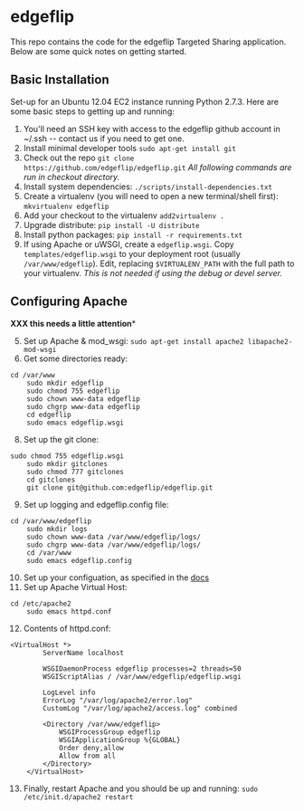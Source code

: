 edgeflip
========

This repo contains the code for the edgeflip Targeted Sharing application. Below are some quick notes on getting started.

Basic Installation
------------------

Set-up for an Ubuntu 12.04 EC2 instance running Python 2.7.3. Here are some basic steps to getting up and running:

1. You'll need an SSH key with access to the edgeflip github account in ~/.ssh -- contact us if you need to get one.
2. Install minimal developer tools `sudo apt-get install git`
3. Check out the repo `git clone https://github.com/edgeflip/edgeflip.git` *All following commands are run in checkout directory.*
4. Install system dependencies: `./scripts/install-dependencies.txt`
5. Create a virtualenv (you will need to open a new terminal/shell first): `mkvirtualenv edgeflip`
6. Add your checkout to the virtualenv `add2virtualenv .`
7. Upgrade distribute: `pip install -U distribute`
8. Install python packages: `pip install -r requirements.txt`
9. If using Apache or uWSGI, create a `edgeflip.wsgi`. Copy `templates/edgeflip.wsgi` to your deployment root (usually `/var/www/edgeflip`). Edit, replacing `$VIRTUALENV_PATH` with the full path to your virtualenv. *This is not needed if using the debug or devel server.*

Configuring Apache
------------------
**XXX this needs a little attention***

5. Set up Apache & mod_wsgi: `sudo apt-get install apache2 libapache2-mod-wsgi`
6. Get some directories ready:
<pre><code>cd /var/www
	sudo mkdir edgeflip
	sudo chmod 755 edgeflip
	sudo chown www-data edgeflip
	sudo chgrp www-data edgeflip
	cd edgeflip
	sudo emacs edgeflip.wsgi</code></pre>

8. Set up the git clone:
<pre><code>sudo chmod 755 edgeflip.wsgi
	sudo mkdir gitclones
	sudo chmod 777 gitclones
	cd gitclones
	git clone git@github.com:edgeflip/edgeflip.git</code></pre>
9. Set up logging and edgeflip.config file:
<pre><code>cd /var/www/edgeflip
	sudo mkdir logs
	sudo chown www-data /var/www/edgeflip/logs/
	sudo chgrp www-data /var/www/edgeflip/logs/
	cd /var/www
	sudo emacs edgeflip.config</code></pre>
10. Set up your configuation, as specified in the [docs](http://edgeflip.github.io/edgeflip/index.html)
11. Set up Apache Virtual Host:
<pre><code>cd /etc/apache2
	sudo emacs httpd.conf</code></pre>
12. Contents of httpd.conf:
<pre><code>&lt;VirtualHost *&gt;
	    ServerName localhost

	    WSGIDaemonProcess edgeflip processes=2 threads=50
	    WSGIScriptAlias / /var/www/edgeflip/edgeflip.wsgi

	    LogLevel info
	    ErrorLog "/var/log/apache2/error.log"
	    CustomLog "/var/log/apache2/access.log" combined

	    &lt;Directory /var/www/edgeflip&gt;
	        WSGIProcessGroup edgeflip
	        WSGIApplicationGroup %{GLOBAL}
	        Order deny,allow
	        Allow from all
	    &lt;/Directory&gt;
	&lt;/VirtualHost&gt;</code></pre>
13. Finally, restart Apache and you should be up and running: `sudo /etc/init.d/apache2 restart`

